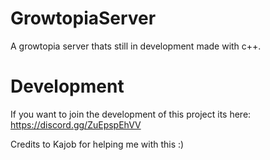 # GrowtopiaServer
A growtopia server thats still in development made with c++.

# Development
If you want to join the development of this project its here: https://discord.gg/ZuEpspEhVV

Credits to Kajob for helping me with this :)
